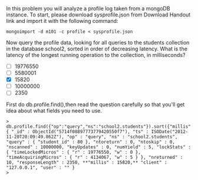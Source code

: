 In this problem you will analyze a profile log taken from a mongoDB instance. To start, please download sysprofile.json from Download Handout link and import it with the following command:
```
mongoimport -d m101 -c profile < sysprofile.json
```
Now query the profile data, looking for all queries to the students collection in the database school2, sorted in order of decreasing latency. What is the latency of the longest running operation to the collection, in milliseconds?

- [ ] 19776550
- [ ] 5580001
- [X] 15820
- [ ] 10000000
- [ ] 2350

First  do db.profile.find(),then read the question carefully so that you'll get idea about what fields you need to use.

```
> db.profile.find({"op":"query","ns":"school2.students"}).sort({"millis":-1}).limit(1)
{ "_id" : ObjectId("5714f08897773779420550f7"), "ts" : ISODate("2012-11-20T20:09:49.862Z"), "op" : "query", "ns" : "school2.students", "query" : { "student_id" : 80 }, "ntoreturn" : 0, "ntoskip" : 0, "nscanned" : 10000000, "keyUpdates" : 0, "numYield" : 5, "lockStats" : { "timeLockedMicros" : { "r" : 19776550, "w" : 0 }, "timeAcquiringMicros" : { "r" : 4134067, "w" : 5 } }, "nreturned" : 10, "responseLength" : 2350, **"millis" : 15820,** "client" : "127.0.0.1", "user" : "" }
> 
```
